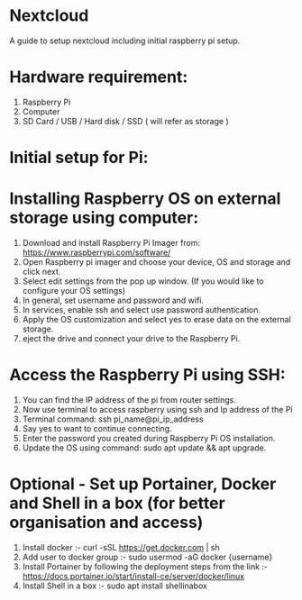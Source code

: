 # Nextcloud 
A guide to setup nextcloud including initial raspberry pi setup.

# Hardware requirement:
1. Raspberry Pi
3. Computer
5. SD Card / USB / Hard disk / SSD ( will refer as storage )

# Initial setup for Pi:
# Installing Raspberry OS on external storage using computer:
1. Download and install Raspberry Pi Imager from: https://www.raspberrypi.com/software/ 
2. Open Raspberry pi imager and choose your device, OS and storage and click next.
3. Select edit settings from the pop up window. (If you would like to configure your OS settings)
4. In general, set username and password and wifi.
5. In services, enable ssh and select use password authentication.
6. Apply the OS customization and select yes to erase data on the external storage.
7. eject the drive and connect your drive to the Raspberry Pi.

# Access the Raspberry Pi using SSH:
1. You can find the IP address of the pi from router settings.
2. Now use terminal to access raspberry using ssh and Ip address of the Pi
3. Terminal command: ssh pi_name@pi_ip_address
4. Say yes to want to continue connecting.
5. Enter the password you created during Raspberry Pi OS installation.
6. Update the OS using command: sudo apt update && apt upgrade.
   
# Optional - Set up Portainer, Docker and Shell in a box (for better organisation and access)
1. Install docker :- curl -sSL https://get.docker.com | sh
2. Add user to docker group :- sudo usermod -aG docker {username}
3. Install Portainer by following the deployment steps from the link :- https://docs.portainer.io/start/install-ce/server/docker/linux
4. Install Shell in a box :- sudo apt install shellinabox
